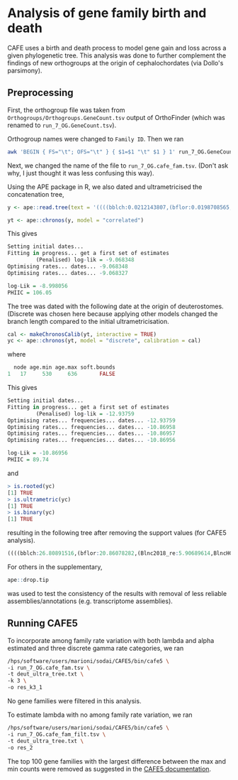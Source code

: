 # Analysis of gene family birth and death

CAFE uses a birth and death process to model gene gain and loss across a given phylogenetic tree. This analysis was done to further complement the findings of new orthogroups at the origin of cephalochordates (via Dollo's parsimony).

## Preprocessing

First, the orthogroup file was taken from `Orthogroups/Orthogroups.GeneCount.tsv` output of OrthoFinder (which was renamed to `run_7_OG.GeneCount.tsv`).

Orthogroup names were changed to `Family ID`. Then we ran

```bash
awk 'BEGIN { FS="\t"; OFS="\t" } { $1=$1 "\t" $1 } 1' run_7_OG.GeneCount.tsv > run_7_OG.GeneCount2.tsv
```

Next, we changed the name of the file to `run_7_OG.cafe_fam.tsv`. (Don't ask why, I just thought it was less confusing this way).

Using the APE package in R, we also dated and ultrametricised the concatenation tree, 

```R
y <- ape::read.tree(text = '((((bblch:0.0212143807,(bflor:0.0198708565,(Blnc2018_re:0.0080206352,BlncHG_Trinity:0.0050874146)100/100:0.0179084105)100/100:0.0067292076):0.0196086266,(EPI:0.0335587903,(ASY_Yue:0.0140559522,ASY:0.0162506137)100/100:0.0262314821)100/100:0.0094741904)100/100:0.389693067,((((latimeria:0.1033966438,lepisosteus:0.1340149553)100/100:0.0329687226,(callorhinchus:0.0760672984,amblyraja:0.0895193412)100/100:0.0634934855)100/100:0.1513918608,eptatretus:0.5187042999)100/100:0.219172228,(ciona:0.5148541349,botrylloides:0.5794070871)100/100:0.5284676027)100/100:0.1085351426)100/100:0.06412,(saccoglossus:0.3843243013,anneissia:0.5624068368)100/100:0.06412)Root;')

yt <- ape::chronos(y, model = "correlated")
```

This gives
```R
Setting initial dates...
Fitting in progress... get a first set of estimates
         (Penalised) log-lik = -9.068348 
Optimising rates... dates... -9.068348 
Optimising rates... dates... -9.068327 

log-Lik = -8.998056 
PHIIC = 106.05
```

The tree was dated with the following date at the origin of deuterostomes. (Discrete was chosen here because applying other models changed the branch length compared to the initial ultrametricisation.

```R
cal <- makeChronosCalib(yt, interactive = TRUE)
yc <- ape::chronos(yt, model = "discrete", calibration = cal)
```

where
```R
  node age.min age.max soft.bounds
1   17     530     636       FALSE
```

This gives
```R
Setting initial dates...
Fitting in progress... get a first set of estimates
         (Penalised) log-lik = -12.93759 
Optimising rates... frequencies... dates... -12.93759 
Optimising rates... frequencies... dates... -10.86958 
Optimising rates... frequencies... dates... -10.86957 
Optimising rates... frequencies... dates... -10.86956 

log-Lik = -10.86956 
PHIIC = 89.74 
```

and

```R
> is.rooted(yc)
[1] TRUE
> is.ultrametric(yc)
[1] TRUE
> is.binary(yc)
[1] TRUE
```
resulting in the following tree after removing the support values (for CAFE5 analysis). 

```R
((((bblch:26.80891516,(bflor:20.86078282,(Blnc2018_re:5.90689614,BlncHG_Trinity:5.90689614):14.95388667):5.948132345):21.63061117,(EPI:38.29041288,(ASY_Yue:14.21204082,ASY:14.21204082):24.07837206):10.14911345):473.6441633,((((latimeria:106.2193981,lepisosteus:106.2193981):31.10054534,(callorhinchus:75.14480955,amblyraja:75.14480955):62.17513387):164.9499229,eptatretus:302.2698663):167.4216333,(ciona:252.6353794,botrylloides:252.6353794):217.0561202):52.39219006):39.77890186,(saccoglossus:494.483958,anneissia:494.483958):67.37863353);
```

For others in the supplementary,

```R
ape::drop.tip
```

was used to test the consistency of the results with removal of less reliable assemblies/annotations (e.g. transcriptome assemblies).

## Running CAFE5

To incorporate among family rate variation with both lambda and alpha estimated and three discrete gamma rate categories, we ran

```bash
/hps/software/users/marioni/sodai/CAFE5/bin/cafe5 \
-i run_7_OG.cafe_fam.tsv \
-t deut_ultra_tree.txt \
-k 3 \
-o res_k3_1
````

No gene families were filtered in this analysis.

To estimate lambda with no among family rate variation, we ran

```bash
/hps/software/users/marioni/sodai/CAFE5/bin/cafe5 \
-i run_7_OG.cafe_fam_filt.tsv \
-t deut_ultra_tree.txt \
-o res_2
```
The top 100 gene families with the largest difference between the max and min counts were removed as suggested in the [CAFE5 documentation](https://github.com/hahnlab/CAFE5#known-limitations).
